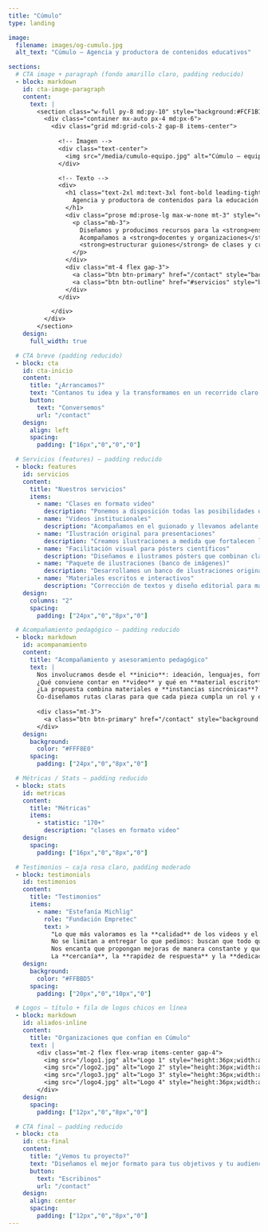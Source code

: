 ```yaml
---
title: "Cúmulo"
type: landing

image:
  filename: images/og-cumulo.jpg
  alt_text: "Cúmulo — Agencia y productora de contenidos educativos"

sections:
  # CTA image + paragraph (fondo amarillo claro, padding reducido)
  - block: markdown
    id: cta-image-paragraph
    content:
      text: |
        <section class="w-full py-8 md:py-10" style="background:#FCF1B1;">
          <div class="container mx-auto px-4 md:px-6">
            <div class="grid md:grid-cols-2 gap-8 items-center">
              
              <!-- Imagen -->
              <div class="text-center">
                <img src="/media/cumulo-equipo.jpg" alt="Cúmulo — equipo" class="rounded-2xl shadow-lg mx-auto" />
              </div>

              <!-- Texto -->
              <div>
                <h1 class="text-2xl md:text-3xl font-bold leading-tight" style="color:#3F393B;">
                  Agencia y productora de contenidos para la educación y la ciencia
                </h1>
                <div class="prose md:prose-lg max-w-none mt-3" style="color:#3F393B;">
                  <p class="mb-3">
                    Diseñamos y producimos recursos para la <strong>enseñanza y el aprendizaje</strong> en diversos formatos y plataformas.
                    Acompañamos a <strong>docentes y organizaciones</strong> para fortalecer sus propuestas, elegir el formato adecuado para cada contenido,
                    <strong>estructurar guiones</strong> de clases y crear materiales <strong>visuales, audiovisuales y escritos</strong> que acerquen sus iniciativas a las y los estudiantes.
                  </p>
                </div>
                <div class="mt-4 flex gap-3">
                  <a class="btn btn-primary" href="/contact" style="background:#3E6FBA;border-color:#3E6FBA;">Contacto</a>
                  <a class="btn btn-outline" href="#servicios" style="border-color:#3E6FBA;color:#3E6FBA;">Servicios</a>
                </div>
              </div>

            </div>
          </div>
        </section>
    design:
      full_width: true

  # CTA breve (padding reducido)
  - block: cta
    id: cta-inicio
    content:
      title: "¿Arrancamos?"
      text: "Contanos tu idea y la transformamos en un recorrido claro para tus estudiantes."
      button:
        text: "Conversemos"
        url: "/contact"
    design:
      align: left
      spacing:
        padding: ["16px","0","0","0"]

  # Servicios (features) — padding reducido
  - block: features
    id: servicios
    content:
      title: "Nuestros servicios"
      items:
        - name: "Clases en formato video"
          description: "Ponemos a disposición todas las posibilidades del lenguaje audiovisual para diseñar clases que transformen la experiencia de tus estudiantes."
        - name: "Videos institucionales"
          description: "Acompañamos en el guionado y llevamos adelante la producción y edición de videos para presentar tu organización."
        - name: "Ilustración original para presentaciones"
          description: "Creamos ilustraciones a medida que fortalecen la comunicación visual de tus presentaciones. Definimos objetivos y estilo junto al equipo."
        - name: "Facilitación visual para pósters científicos"
          description: "Diseñamos e ilustramos pósters que combinan claridad conceptual y coherencia visual. Organizamos la información y destacamos aportes clave."
        - name: "Paquete de ilustraciones (banco de imágenes)"
          description: "Desarrollamos un banco de ilustraciones originales adaptable a múltiples formatos. Definimos líneas estéticas y temáticas de tu proyecto."
        - name: "Materiales escritos e interactivos"
          description: "Corrección de textos y diseño editorial para materiales de lectura e interactivos."
    design:
      columns: "2"
      spacing:
        padding: ["24px","0","8px","0"]

  # Acompañamiento pedagógico — padding reducido
  - block: markdown
    id: acompanamiento
    content:
      title: "Acompañamiento y asesoramiento pedagógico"
      text: |
        Nos involucramos desde el **inicio**: ideación, lenguajes, formatos y experiencias de aprendizaje.  
        ¿Qué conviene contar en **video** y qué en **material escrito**?  
        ¿La propuesta combina materiales e **instancias sincrónicas**? ¿Cómo articularlas sin repetir contenidos?
        Co-diseñamos rutas claras para que cada pieza cumpla un rol y el conjunto tenga **coherencia**.
        
        <div class="mt-3">
          <a class="btn btn-primary" href="/contact" style="background:#3E6FBA;border-color:#3E6FBA;">Conversemos tu proyecto</a>
        </div>
    design:
      background:
        color: "#FFF8E0"
      spacing:
        padding: ["24px","0","8px","0"]

  # Métricas / Stats — padding reducido
  - block: stats
    id: metricas
    content:
      title: "Métricas"
      items:
        - statistic: "170+"
          description: "clases en formato video"
    design:
      spacing:
        padding: ["16px","0","8px","0"]

  # Testimonios — caja rosa claro, padding moderado
  - block: testimonials
    id: testimonios
    content:
      title: "Testimonios"
      items:
        - name: "Estefanía Michlig"
          role: "Fundación Empretec"
          text: >
            "Lo que más valoramos es la **calidad** de los videos y el enorme **compromiso** con el que trabajan.
            No se limitan a entregar lo que pedimos: buscan que todo quede **claro, atractivo y realmente útil** para el usuario.
            Nos encanta que propongan mejoras de manera constante y que se pongan manos a la obra para lograr un producto cada vez mejor.
            La **cercanía**, la **rapidez de respuesta** y la **dedicación** para asegurarse de que todo quede perfecto hacen que trabajar juntos sea siempre un gusto."
    design:
      background:
        color: "#FFBBD5"
      spacing:
        padding: ["20px","0","10px","0"]

  # Logos — título + fila de logos chicos en línea
  - block: markdown
    id: aliados-inline
    content:
      title: "Organizaciones que confían en Cúmulo"
      text: |
        <div class="mt-2 flex flex-wrap items-center gap-4">
          <img src="/logo1.jpg" alt="Logo 1" style="height:36px;width:auto" />
          <img src="/logo2.jpg" alt="Logo 2" style="height:36px;width:auto" />
          <img src="/logo3.jpg" alt="Logo 3" style="height:36px;width:auto" />
          <img src="/logo4.jpg" alt="Logo 4" style="height:36px;width:auto" />
        </div>
    design:
      spacing:
        padding: ["12px","0","8px","0"]

  # CTA final — padding reducido
  - block: cta
    id: cta-final
    content:
      title: "¿Vemos tu proyecto?"
      text: "Diseñamos el mejor formato para tus objetivos y tu audiencia."
      button:
        text: "Escribinos"
        url: "/contact"
    design:
      align: center
      spacing:
        padding: ["12px","0","8px","0"]
---
```

